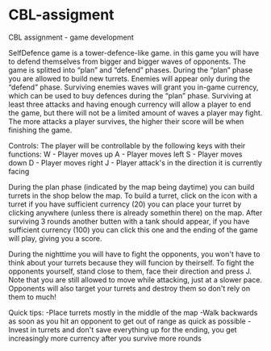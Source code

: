 # CBL-assigment
CBL assignment - game development

SelfDefence game is a tower-defence-like game.
in this game you will have to defend themselves from bigger and bigger waves of opponents.  The game is splitted into “plan” and “defend” phases. During the “plan” phase you are allowed to build new turrets. Enemies will appear only during the “defend” phase. Surviving enemies waves will grant you in-game currency, which can be used to buy defences during the “plan” phase. Surviving at least three attacks and having enough currency will allow a player to end the game, but there will not be a limited amount of waves a player may fight. 
The more attacks a player survives, the higher their score will be when finishing the game. 

Controls:
The player will be controllable by the following keys with their functions:
W - Player moves up
A - Player moves left
S - Player moves down
D - Player moves right
J - Player attack's in the direction it is currently facing

During the plan phase (indicated by the map being daytime) you can build turrets in the shop below the map.
To build a turret, click on the icon with a turret if you have sufficient currency (20) you can place your turret by clicking anywhere (unless there is already somethin there) on the map.
After surviving 3 rounds another butten with a tank should appear, if you have sufficient currency (100) you can click this one and the ending of the game will play, giving you a score.

During the nighttime you will have to fight the opponents, you won't have to think about your turrets because they will funcion by theirself. 
To fight the opponents yourself, stand close to them, face their direction and press J.
Note that you are still allowed to move while attacking, just at a slower pace. 
Opponents will also target your turrets and destroy them so don't rely on them to much!


Quick tips:
-Place turrets mostly in the middle of the map
-Walk backwards as soon as you hit an opponent to get out of range as quick as possible
-Invest in turrets and don't save everything up for the ending, you get increasingly more currency after you survive more rounds
